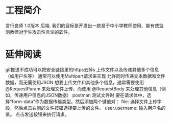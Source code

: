 # 工程简介
言行良师 1.0版本 后端. 我们的目标是开发出一款易于中小学教师使用、能有效监测教师对学生攻击性言论的软件。
# 延伸阅读
git推送不成功可以把安全链接里的https去掉s
上传文件以及传递其他多个信息（如用户名等） 通常可以使用Multipart请求来实现 允许同时传递文本数据和文件数据，而无需使用JSON
想要上传文件和其他多个信息，通常需要使用 @RequestParam 来处理文件上传，而使用 @RequestBody 来处理其他信息（例如，传递用户信息的JSON数据）
postman 测试文件时 要在请求体中，选择"form-data"作为数据传输类型。然后添加两个键值对：
file: 选择文件上传字段，然后点击右侧的文件按钮选择要上传的文件。
user.username: 输入用户名的值。
点击发送按钮来执行请求。